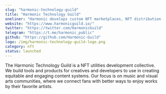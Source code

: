 ```yaml
---
slug: "harmonic-technology-guild"
title: "Harmonic Technology Guild"
oneliner: "Harmonic develops custom NFT marketplaces, NFT distribution technologies, NFT utilities, and NFT-based digital community tools."
website: "https://www.harmonicguild.io/"
twitter: "https://twitter.com/HarmonicGuild"
telegram: "https://t.me/harmonic_public"
github: "https://github.com/Harmonic-Guild"
logo: /img/harmonic-technology-guild-logo.png
category: nft
status: launched
---
```


The Harmonic Technology Guild is a NFT utilities development collective. We build tools and products for creatives and developers to use in creating equitable and engaging content systems. Our focus is on music and visual arts communities, where we connect fans with better ways to enjoy works by their favorite artists.

